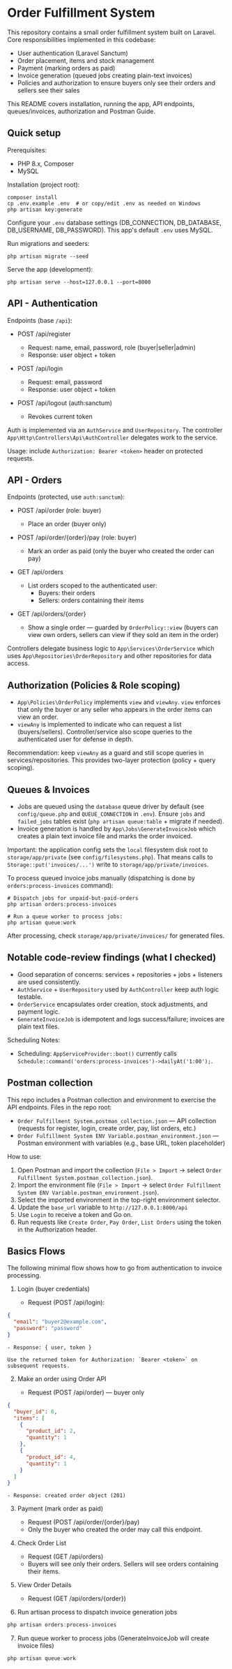 # Order Fulfillment System

This repository contains a small order fulfillment system built on Laravel. Core responsibilities implemented in this codebase:

- User authentication (Laravel Sanctum)
- Order placement, items and stock management
- Payment (marking orders as paid)
- Invoice generation (queued jobs creating plain-text invoices)
- Policies and authorization to ensure buyers only see their orders and sellers see their sales

This README covers installation, running the app, API endpoints, queues/invoices, authorization and Postman Guide.

## Quick setup

Prerequisites:

- PHP 8.x, Composer
- MySQL

Installation (project root):

```CMD
composer install
cp .env.example .env  # or copy/edit .env as needed on Windows
php artisan key:generate
```

Configure your `.env` database settings (DB_CONNECTION, DB_DATABASE, DB_USERNAME, DB_PASSWORD). This app's default `.env` uses MySQL.

Run migrations and seeders:

```CMD
php artisan migrate --seed
```

Serve the app (development):

```CMD
php artisan serve --host=127.0.0.1 --port=8000
```


## API - Authentication

Endpoints (base `/api`):

- POST /api/register
	- Request: name, email, password, role (buyer|seller|admin)
	- Response: user object + token

- POST /api/login
	- Request: email, password
	- Response: user object + token

- POST /api/logout (auth:sanctum)
	- Revokes current token

Auth is implemented via an `AuthService` and `UserRepository`. The controller `App\Http\Controllers\Api\AuthController` delegates work to the service.

Usage: include `Authorization: Bearer <token>` header on protected requests.

## API - Orders

Endpoints (protected, use `auth:sanctum`):

- POST /api/order (role: buyer)
	- Place an order (buyer only)

- POST /api/order/{order}/pay (role: buyer)
	- Mark an order as paid (only the buyer who created the order can pay)

- GET /api/orders
	- List orders scoped to the authenticated user:
		- Buyers: their orders
		- Sellers: orders containing their items

- GET /api/orders/{order}
	- Show a single order — guarded by `OrderPolicy::view` (buyers can view own orders, sellers can view if they sold an item in the order)

Controllers delegate business logic to `App\Services\OrderService` which uses `App\Repositories\OrderRepository` and other repositories for data access.



## Authorization (Policies & Role scoping)

- `App\Policies\OrderPolicy` implements `view` and `viewAny`. `view` enforces that only the buyer or any seller who appears in the order items can view an order.
- `viewAny` is implemented to indicate who can request a list (buyers/sellers). Controller/service also scope queries to the authenticated user for defense in depth.

Recommendation: keep `viewAny` as a guard and still scope queries in services/repositories. This provides two-layer protection (policy + query scoping).

## Queues & Invoices

- Jobs are queued using the `database` queue driver by default (see `config/queue.php` and `QUEUE_CONNECTION` in `.env`). Ensure `jobs` and `failed_jobs` tables exist (`php artisan queue:table` + migrate if needed).
- Invoice generation is handled by `App\Jobs\GenerateInvoiceJob` which creates a plain text invoice file and marks the order invoiced.

Important: the application config sets the `local` filesystem disk root to `storage/app/private` (see `config/filesystems.php`). That means calls to `Storage::put('invoices/...')` write to `storage/app/private/invoices`.

To process queued invoice jobs manually (dispatching is done by `orders:process-invoices` command):

```CMD
# Dispatch jobs for unpaid-but-paid-orders
php artisan orders:process-invoices

# Run a queue worker to process jobs:
php artisan queue:work
```

After processing, check `storage/app/private/invoices/` for generated files.

## Notable code-review findings (what I checked)

- Good separation of concerns: services + repositories + jobs + listeners are used consistently.
- `AuthService` + `UserRepository` used by `AuthController` keep auth logic testable.
- `OrderService` encapsulates order creation, stock adjustments, and payment logic.
- `GenerateInvoiceJob` is idempotent and logs success/failure; invoices are plain text files.

Scheduling Notes:

- Scheduling: `AppServiceProvider::boot()` currently calls `Schedule::command('orders:process-invoices')->dailyAt('1:00');`.

## Postman collection

This repo includes a Postman collection and environment to exercise the API endpoints. Files in the repo root:

- `Order Fulfillment System.postman_collection.json` — API collection (requests for register, login, create order, pay, list orders, etc.)
- `Order Fulfillment System ENV Variable.postman_environment.json` — Postman environment with variables (e.g., base URL, token placeholder)

How to use:

1. Open Postman and import the collection (`File > Import` → select `Order Fulfillment System.postman_collection.json`).
2. Import the environment file (`File > Import` → select `Order Fulfillment System ENV Variable.postman_environment.json`).
3. Select the imported environment in the top-right environment selector.
4. Update the `base_url` variable to `http://127.0.0.1:8000/api` 
5. Use `Login` to receive a token and Go on.
6. Run requests like `Create Order`, `Pay Order`, `List Orders` using the token in the Authorization header.


## Basics Flows
The following minimal flow shows how to go from authentication to invoice processing.

1) Login (buyer credentials)

	- Request (POST /api/login):

```json
{
  "email": "buyer2@example.com",
  "password": "password"
}
```

	- Response: { user, token }

	Use the returned token for Authorization: `Bearer <token>` on subsequent requests.

2) Make an order using Order API

	- Request (POST /api/order) — buyer only

```json
{
  "buyer_id": 6,
  "items": [
    {
      "product_id": 2,
      "quantity": 1
    },
    {
      "product_id": 4,
      "quantity": 1
    }
  ]
}
```

	- Response: created order object (201)

3) Payment (mark order as paid)

	- Request (POST /api/order/{order}/pay)
	- Only the buyer who created the order may call this endpoint.

4) Check Order List

	- Request (GET /api/orders)
	- Buyers will see only their orders. Sellers will see orders containing their items.

5) View Order Details

	- Request (GET /api/orders/{order})

6) Run artisan process to dispatch invoice generation jobs

```powershell
php artisan orders:process-invoices
```

7) Run queue worker to process jobs (GenerateInvoiceJob will create invoice files)

```powershell
php artisan queue:work
```
